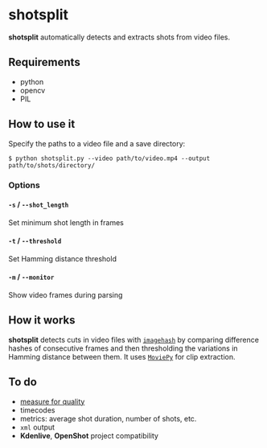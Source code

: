 shotsplit
=========

**shotsplit** automatically detects and extracts shots from video files.


## Requirements
* python
* opencv
* PIL


## How to use it

Specify the paths to a video file and a save directory:

~~~text
$ python shotsplit.py --video path/to/video.mp4 --output path/to/shots/directory/
~~~


### Options

#### `-s` / `--shot_length`
Set minimum shot length in frames

#### `-t` / `--threshold`
Set Hamming distance threshold

#### `-m` / `--monitor`
Show video frames during parsing


## How it works

**shotsplit** detects cuts in video files with [`imagehash`](https://github.com/JohannesBuchner/imagehash) by comparing difference hashes of consecutive frames and then thresholding the variations in Hamming distance between them. It uses [`MoviePy`](http://zulko.github.io/moviepy/) for clip extraction.


## To do

* [measure for quality](https://en.wikipedia.org/wiki/Shot_transition_detection)
* timecodes
* metrics: average shot duration, number of shots, etc.
* `xml` output
* **Kdenlive**, **OpenShot** project compatibility

